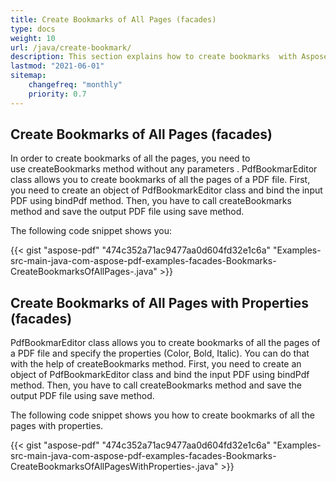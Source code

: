 ```yaml
---
title: Create Bookmarks of All Pages (facades)
type: docs
weight: 10
url: /java/create-bookmark/
description: This section explains how to create bookmarks  with Aspose.PDF Facades using PdfBookmarEditor Class.
lastmod: "2021-06-01"
sitemap:
    changefreq: "monthly"
    priority: 0.7
---
```


## Create Bookmarks of All Pages (facades)

In order to create bookmarks of all the pages, you need to use createBookmarks method without any parameters . PdfBookmarEditor class allows you to create bookmarks of all the pages of a PDF file. First, you need to create an object of PdfBookmarkEditor class and bind the input PDF using bindPdf method. Then, you have to call createBookmarks method and save the output PDF file using save method.

The following code snippet shows you:

{{< gist "aspose-pdf" "474c352a71ac9477aa0d604fd32e1c6a" "Examples-src-main-java-com-aspose-pdf-examples-facades-Bookmarks-CreateBookmarksOfAllPages-.java" >}}

## Create Bookmarks of All Pages with Properties (facades)

PdfBookmarEditor class allows you to create bookmarks of all the pages of a PDF file and specify the properties (Color, Bold, Italic). You can do that with the help of createBookmarks method. First, you need to create an object of PdfBookmarkEditor class and bind the input PDF using bindPdf method. Then, you have to call createBookmarks method and save the output PDF file using save method.

The following code snippet shows you how to create bookmarks of all the pages with properties.

{{< gist "aspose-pdf" "474c352a71ac9477aa0d604fd32e1c6a" "Examples-src-main-java-com-aspose-pdf-examples-facades-Bookmarks-CreateBookmarksOfAllPagesWithProperties-.java" >}}


